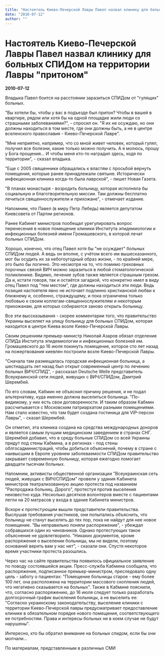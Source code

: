```yaml
---
title: "Настоятель Киево-Печерской Лавры Павел назвал клинику для больных СПИДом на территории Лавры \"притоном\""
date: "2010-07-12"
author: ""
---
```


# Настоятель Киево-Печерской Лавры Павел назвал клинику для больных СПИДом на территории Лавры "притоном"

**2010-07-12** 

Владыка Павел боится на расстоянии заразиться СПИДом от "гулящих" больных.

"Вы хотели бы, чтобы у вас в подъезде был притон? Чтобы в вашей в квартире, рядом или хотя бы на одной площадке жили люди со страшными заболеваниями?", - спросил он. "Я их не осуждаю, но они должны находиться в том месте, где они должны быть, а не в центре вселенского православия - Киево-Печерской Лавре".

 "Мне неприятно, например, что со мной живет человек, который гулял, получил все болезни, какие только можно получить. А я молюсь, прошу у Бога прощения... И чтобы меня кто-то наградил здесь, ходя по территории", - сказал владыка.

 "Еще с 2005 священники обращались к властям с просьбой вернуть помещения, которые ранее принадлежали святыне. Исторически инфекционная клиника когда-то была лаврской", - пишет Новая Газета.

 "В планах монастыря - возродить больницу, которая исполняла бы социальную и благотворительную миссии. Там должны бесплатно лечиться священнослужители и прихожане", - отмечает издание.

Напомним, что Павел (в миру Петр Лебедь) является депутатом Киевсовета от Партии регионов.

Ранее Кабинет министров пообещал урегулировать вопрос перенесения в новое помещение клиники Института эпидемиологии и инфекционных болезней имени Громашевского, в которой лечат больных СПИДом.

Хорошо, конечно, что отец Павел хотя бы "не осуждает" больных СПИДом людей. А ведь он вполне, с учётом всего им вышесказанного, мог бы осудить их за небогоугодный образ жизни, - по крайней мере, это было бы логично. Это несмотря на то, что помимо греховных порочных связей ВИЧ можно заразиться в любой стоматологической поликлинике. Видимо, лечение зубов также является страшным грехом. Да и, кстати говоря, так и остаётся загадкой, что конкретно имел в виду отец Павел под "тем местом", где должны находиться эти люди. Ведь позиция настоятеля явно не источает подлинно христианской любви к ближнему и, особенно, страждущему, и пока ограничена только любовью к своим коллегам-священнослужителям и некоторым прихожанам, для которых собираются заново открыть больницу.

Все эти выссказывания - скорее комментарии того, что правительство Украины выселяет на улицу больницу для больных СПИДом, которая находится в центре Киева возле Киево-Печерской Лавры.

Своим решениям премьер-министр Николай Азаров обязал отделение СПИДа Института эпидемиологии и инфекционных болезней им. Громашевского до 16 июля покинуть помещение, которое сто лет назад на пожертвования киевлян построили возле Киево-Печерской Лавры.

"Сначала там размещалась городская инфекционная больница, а шестнадцать лет назад был открыт современный центр по лечению больных ВИЧ/СПИД", - рассказал Deutsche Welle представитель Всеукраинской сети людей, живущих с ВИЧ/СПИДом, Дмитрий Шерембей.

По его словам, Кабмин не объяснил причину решения, и не подал альтернативу, куда именно должна выселиться больница. "По-видимому, у них есть свои договоренности. И таким образом Кабмин рассчитывается с Московским патриархатом разными помещениями. Нам стало известно, что там будет создана гостиница для VIP-персон Лавры", - сказал Шерембей.

Он отметил, эта клиника создана на средства международных доноров и является самым лучшим медицинским заведением в странах СНГ. Шерембей добавил, что в среду больные СПИДом со всей Украины придут под стены Кабмина, а в регионах - под стены облгосадминистраций, чтобы добиться объяснений, почему в стране с наивысшим в Европе уровнем заболеваемости СПИДом правительство закрывает современную больницу, которая ежегодно помогает двадцати тысячам больных.

Напомним, активисты общественной организации "Всеукраинская сеть людей, живущих с ВИЧ/СПИДом" провели у здания Кабинета министров театрализованную акцию протеста под названием "Распродажа больниц. Дорого", протестуя против выселения неизвестно куда. Несколько десятков волонтеров вместе с пациентами легли на 20 матрасов у входа в здание Кабинета министров.

Вскоре к протестующим вышли представители правительства. Выслушав требования участников, они попытались объяснить, что больницу не станут выселять до тех пор, пока не найдут для нее новое помещение. "Вы неправильно поняли распоряжение", - убеждал собравшихся один из чиновников. Однако протестующих такое объяснение не удовлетворило. "Никаких документов, кроме распоряжения о выселении больницы, мы не видели, поэтому оснований верить вам у нас нет", - сказали они. Спустя некоторое время участники протеста разошлись.

Через час на сайте правительства появилось официальное заявление по поводу состоявшейся акции. Пресс-служба Кабмина сообщила, что распоряжение, подписанное премьер-министром, преследовало одну цель - заботу о пациентах: "Помещение больницы старое - ему более 100 лет, она расположена на территории массового скопления людей, что негативно сказывается на больных". Также в Кабмине пояснили, что, согласно распоряжению, до 16 июля следует только разработать долгосрочный график выселения больницы, а не выселить ее: "Согласно украинскому законодательству, выселение клиники с территории Киево-Печерской лавры предусматривает предоставление клинике в обязательном порядке нового помещения, соответствующего ее потребностям. Права и интересы больных ни в коем случае не будут нарушены".

Интересно, кто бы обратил внимание на больных спидом, если бы они молчали...

По материалам, представленным в различных СМИ